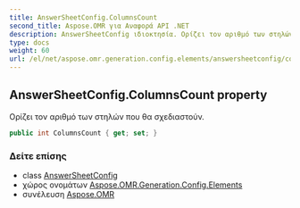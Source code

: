 ```yaml
---
title: AnswerSheetConfig.ColumnsCount
second_title: Aspose.OMR για Αναφορά API .NET
description: AnswerSheetConfig ιδιοκτησία. Ορίζει τον αριθμό των στηλών που θα σχεδιαστούν.
type: docs
weight: 60
url: /el/net/aspose.omr.generation.config.elements/answersheetconfig/columnscount/
---
```

## AnswerSheetConfig.ColumnsCount property

Ορίζει τον αριθμό των στηλών που θα σχεδιαστούν.

```csharp
public int ColumnsCount { get; set; }
```

### Δείτε επίσης

* class [AnswerSheetConfig](../)
* χώρος ονομάτων [Aspose.OMR.Generation.Config.Elements](../../answersheetconfig/)
* συνέλευση [Aspose.OMR](../../../)


